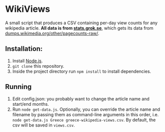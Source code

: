 # WikiViews

A small script that produces a CSV containing per-day view counts for any wikipedia article.
**All data is from [stats.grok.se](http://stats.grok.se/)**, which gets its data from [dumps.wikimedia.org/other/pagecounts-raw/](http://dumps.wikimedia.org/other/pagecounts-raw/).

## Installation:
1. Install [Node.js](https://nodejs.org/).
2. `git clone` this repository.
3. Inside the project directory run `npm install` to install dependencies.

## Running
1. Edit config.json: you probably want to change the article name and start/end months.
2. Run `node get-data.js`. Optionally, you can override the article name and filename by passing them as command-line arguments in this order, i.e. `node get-data.js Greece greece-wikipedia-views.csv`. By default, the csv will be saved in `views.csv`.
